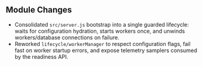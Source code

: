 ## Module Changes

- Consolidated `src/server.js` bootstrap into a single guarded lifecycle: waits for configuration hydration, starts workers once, and unwinds workers/database connections on failure.
- Reworked `lifecycle/workerManager` to respect configuration flags, fail fast on worker startup errors, and expose telemetry samplers consumed by the readiness API.
